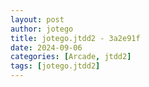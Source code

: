 ```yaml
---
layout: post
author: jotego
title: jotego.jtdd2 - 3a2e91f
date: 2024-09-06
categories: [Arcade, jtdd2]
tags: [jotego.jtdd2]
---
```


